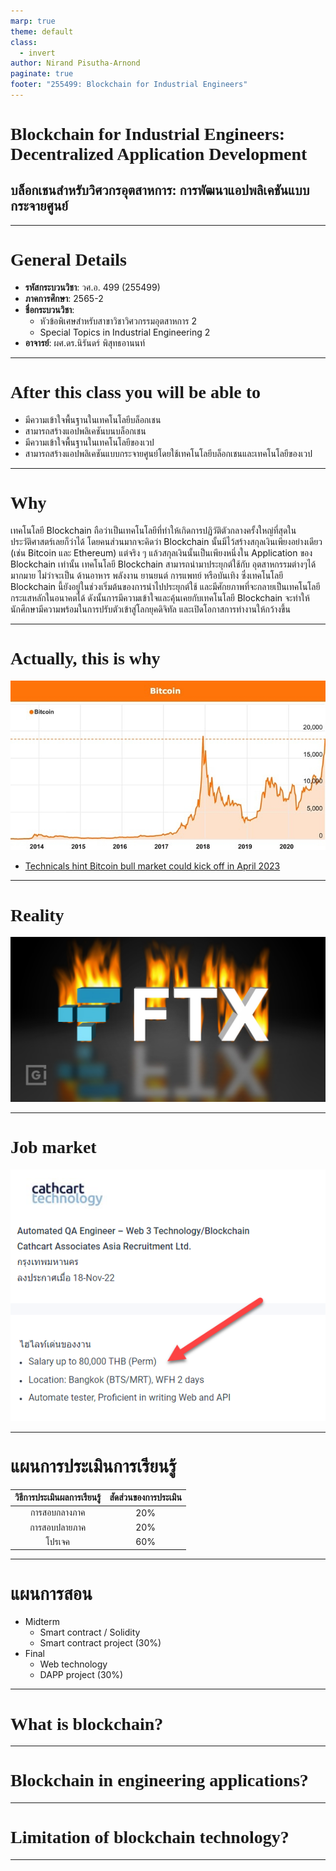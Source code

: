 ```yaml
---
marp: true
theme: default
class:
  - invert
author: Nirand Pisutha-Arnond
paginate: true
footer: "255499: Blockchain for Industrial Engineers"
---
```


<style>
    :root {
    font-family: Prompt Regular;
}
h1 {
  font-family: Prompt
}
</style>

# Blockchain for Industrial Engineers: Decentralized Application Development

## บล็อกเชนสำหรับวิศวกรอุตสาหการ: การพัฒนาแอปพลิเคชันแบบกระจายศูนย์

---

# General Details

- **รหัสกระบวนวิชา**: วศ.อ. 499 (255499)
- **ภาคการศึกษา**: 2565-2
- **ชื่อกระบวนวิชา**:
  - หัวข้อพิเศษสำหรับสาขาวิชาวิศวกรรมอุตสาหการ 2
  - Special Topics in Industrial Engineering 2
- **อาจารย์**: ผศ.ดร.นิรันดร์ พิสุทธอานนท์

---

# After this class you will be able to

- มีความเข้าใจพื้นฐานในเทคโนโลยีบล็อกเชน
- สามารถสร้างแอปพลิเคชันบนบล็อกเชน
- มีความเข้าใจพื้นฐานในเทคโนโลยีของเวป
- สามารถสร้างแอปพลิเคชันแบบกระจายศูนย์โดยใช้เทคโนโลยีบล็อกเชนและเทคโนโลยีของเวป

---

# Why

เทคโนโลยี Blockchain ถือว่าเป็นเทคโนโลยีที่ทำให้เกิดการปฏิวัติตัวกลางครั้งใหญ่ที่สุดในประวัติศาสตร์เลยก็ว่าได้ โดยคนส่วนมากจะคิดว่า Blockchain นั้นมีไว้สร้างสกุลเงินเพียงอย่างเดียว (เช่น Bitcoin และ Ethereum) แต่จริง ๆ แล้วสกุลเงินนั้นเป็นเพียงหนึ่งใน Application ของ Blockchain เท่านั้น เทคโนโลยี Blockchain สามารถนำมาประยุกต์ใช้กับ อุตสาหกรรมต่างๆได้มากมาย ไม่ว่าจะเป็น ด้านอาหาร พลังงาน ยานยนต์ การแพทย์ หรือบันเทิง ซึ่งเทคโนโลยี Blockchain นี้ยังอยู่ในช่วงเริ่มต้นของการนำไปประยุกต์ใช้ และมีศักยภาพที่จะกลายเป็นเทคโนโลยีกระแสหลักในอนาคตได้ ดังนั้นการมีความเข้าใจและคุ้นเคยกับเทคโนโลยี Blockchain จะทำให้นักศึกษามีความพร้อมในการปรับตัวเข้าสู่โลกยุคดิจิทัล และเปิดโอกาสการทำงานให้กว้างขึ้น

---

# Actually, this is why

![bg contain  right:50%](./img/btc_bull.jpg)

- [Technicals hint Bitcoin bull market could kick off in April 2023
  ](https://finbold.com/technicals-hint-bitcoin-bull-market-could-kick-off-in-april-2023/)

---

# Reality

![bg contain right:70%](./img/ftx.jpg)

---

# Job market

![bg contain right:50%](./img/salary.png)

---

# แผนการประเมินการเรียนรู้

| วิธีการประเมินผลการเรียนรู้ | สัดส่วนของการประเมิน |
| :-------------------------: | :------------------: |
|        การสอบกลางภาค        |         20%          |
|        การสอบปลายภาค        |         20%          |
|           โปรเจค            |         60%          |

---

# แผนการสอน

- Midterm
  - Smart contract / Solidity
  - Smart contract project (30%)
- Final
  - Web technology
  - DAPP project (30%)

---

# What is blockchain?

---

# Blockchain in engineering applications?

---

# Limitation of blockchain technology?

---
